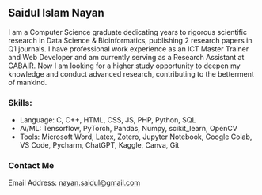## Saidul Islam Nayan

I am a Computer Science graduate dedicating years to rigorous scientific research in Data Science & Bioinformatics, publishing 2 research
papers in Q1 journals. I have professional work experience as an ICT Master Trainer and Web Developer and am currently serving as a
Research Assistant at CABAIR. Now I am looking for a higher study opportunity to deepen my knowledge and conduct advanced research,
contributing to the betterment of mankind.

### Skills:

* Language: C, C++, HTML, CSS, JS, PHP, Python, SQL
* Ai/ML: Tensorflow, PyTorch, Pandas, Numpy, scikit_learn, OpenCV
* Tools: Microsoft Word, Latex, Zotero, Jupyter Notebook, Google Colab, VS Code, Pycharm, ChatGPT, Kaggle, Canva, Git

### Contact Me
  Email Address:  [nayan.saidul@gmail.com](mailto:nayan.saidul@gmail.com)
